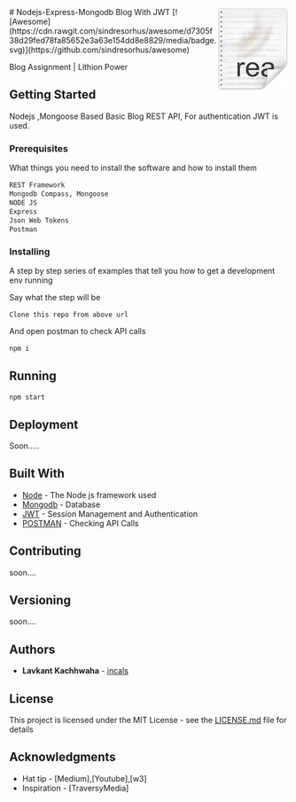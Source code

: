 <img src="blog.png" align="right" /> 
# Nodejs-Express-Mongodb Blog With JWT  [![Awesome](https://cdn.rawgit.com/sindresorhus/awesome/d7305f38d29fed78fa85652e3a63e154dd8e8829/media/badge.svg)](https://github.com/sindresorhus/awesome) 

Blog Assignment | Lithion Power

## Getting Started

Nodejs ,Mongoose Based Basic Blog REST API, For authentication JWT is used. 

### Prerequisites

What things you need to install the software and how to install them

```
REST Framework
Mongodb Compass, Mongoose
NODE JS
Express
Json Web Tokens
Postman
```

### Installing

A step by step series of examples that tell you how to get a development env running

Say what the step will be

```
Clone this repo from above url
```

And open postman to check API calls

```
npm i
```



## Running 
```
npm start

```

## Deployment

Soon.....

## Built With

* [Node](https://nodejs.org/) - The Node js framework used
* [Mongodb](https://www.mongodb.com/) - Database
* [JWT](https://jwt.io/) - Session Management and Authentication
* [POSTMAN](https://www.getpostman.com/) - Checking API Calls

## Contributing

soon....

## Versioning

soon....

## Authors

* **Lavkant Kachhwaha**  - [incals](https://github.com/Lavkushwaha)



## License

This project is licensed under the MIT License - see the [LICENSE.md](LICENSE.md) file for details

## Acknowledgments

* Hat tip - [Medium],[Youtube],[w3]
* Inspiration - [TraversyMedia]

